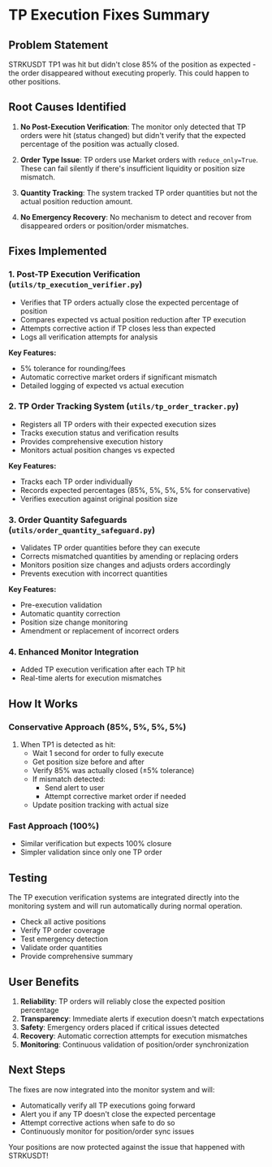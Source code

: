 # TP Execution Fixes Summary

## Problem Statement
STRKUSDT TP1 was hit but didn't close 85% of the position as expected - the order disappeared without executing properly. This could happen to other positions.

## Root Causes Identified

1. **No Post-Execution Verification**: The monitor only detected that TP orders were hit (status changed) but didn't verify that the expected percentage of the position was actually closed.

2. **Order Type Issue**: TP orders use Market orders with `reduce_only=True`. These can fail silently if there's insufficient liquidity or position size mismatch.

3. **Quantity Tracking**: The system tracked TP order quantities but not the actual position reduction amount.

4. **No Emergency Recovery**: No mechanism to detect and recover from disappeared orders or position/order mismatches.

## Fixes Implemented

### 1. Post-TP Execution Verification (`utils/tp_execution_verifier.py`)
- Verifies that TP orders actually close the expected percentage of position
- Compares expected vs actual position reduction after TP execution
- Attempts corrective action if TP closes less than expected
- Logs all verification attempts for analysis

**Key Features:**
- 5% tolerance for rounding/fees
- Automatic corrective market orders if significant mismatch
- Detailed logging of expected vs actual execution

### 2. TP Order Tracking System (`utils/tp_order_tracker.py`)
- Registers all TP orders with their expected execution sizes
- Tracks execution status and verification results
- Provides comprehensive execution history
- Monitors actual position changes vs expected

**Key Features:**
- Tracks each TP order individually
- Records expected percentages (85%, 5%, 5%, 5% for conservative)
- Verifies execution against original position size

### 3. Order Quantity Safeguards (`utils/order_quantity_safeguard.py`)
- Validates TP order quantities before they can execute
- Corrects mismatched quantities by amending or replacing orders
- Monitors position size changes and adjusts orders accordingly
- Prevents execution with incorrect quantities

**Key Features:**
- Pre-execution validation
- Automatic quantity correction
- Position size change monitoring
- Amendment or replacement of incorrect orders

### 4. Enhanced Monitor Integration
- Added TP execution verification after each TP hit
- Real-time alerts for execution mismatches

## How It Works

### Conservative Approach (85%, 5%, 5%, 5%)
1. When TP1 is detected as hit:
   - Wait 1 second for order to fully execute
   - Get position size before and after
   - Verify 85% was actually closed (±5% tolerance)
   - If mismatch detected:
     - Send alert to user
     - Attempt corrective market order if needed
   - Update position tracking with actual size


### Fast Approach (100%)
- Similar verification but expects 100% closure
- Simpler validation since only one TP order

## Testing

The TP execution verification systems are integrated directly into the monitoring system and will run automatically during normal operation.
- Check all active positions
- Verify TP order coverage
- Test emergency detection
- Validate order quantities
- Provide comprehensive summary

## User Benefits

1. **Reliability**: TP orders will reliably close the expected position percentage
2. **Transparency**: Immediate alerts if execution doesn't match expectations
3. **Safety**: Emergency orders placed if critical issues detected
4. **Recovery**: Automatic correction attempts for execution mismatches
5. **Monitoring**: Continuous validation of position/order synchronization

## Next Steps

The fixes are now integrated into the monitor system and will:
- Automatically verify all TP executions going forward
- Alert you if any TP doesn't close the expected percentage
- Attempt corrective actions when safe to do so
- Continuously monitor for position/order sync issues

Your positions are now protected against the issue that happened with STRKUSDT!
